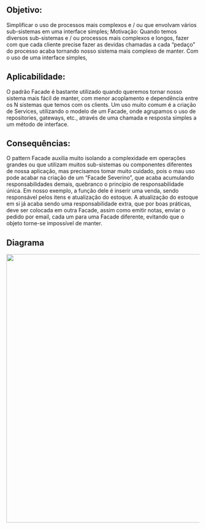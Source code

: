 ## Objetivo: 
Simplificar o uso de processos mais complexos e / ou que envolvam vários sub-sistemas em uma interface simples;
Motivação: Quando temos diversos sub-sistemas e / ou processos mais complexos e longos, fazer com que cada cliente precise fazer as devidas chamadas a cada “pedaço” do processo acaba tornando nosso sistema mais complexo de manter. Com o uso de uma interface simples,
## Aplicabilidade:
O padrão Facade é bastante utilizado quando queremos tornar nosso sistema mais fácil de manter, com menor acoplamento e dependência entre os N sistemas que temos com os clients. Um uso muito comum é a criação de Services, utilizando o modelo de um Facade, onde agrupamos o uso de repositories, gateways, etc., através de uma chamada e resposta simples a um método de interface.
## Consequências:
O pattern Facade auxilia muito isolando a complexidade em operações grandes ou que utilizam muitos sub-sistemas ou componentes diferentes de nossa aplicação, mas precisamos tomar muito cuidado, pois o mau uso pode acabar na criação de um “Facade Severino”, que acaba acumulando responsabilidades demais, quebranco o princípio de responsabilidade única. Em nosso exemplo, a função dele é inserir uma venda, sendo responsável pelos itens e atualização do estoque. A atualização do estoque em si já acaba sendo uma responsabilidade extra, que por boas práticas, deve ser colocada em outra Facade, assim como emitir notas, enviar o pedido por email, cada um para uma Facade diferente, evitando que o objeto torne-se impossível de manter.

## Diagrama 
<div align = 'center'>
<img src = "https://user-images.githubusercontent.com/53242511/204067124-ca4b7751-81bc-454a-ba26-b9b4280eca5c.png" width = '700px' />
</div>
